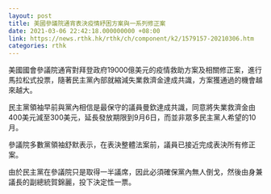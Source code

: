 ```yaml
---
layout: post
title: 美國參議院通宵表決疫情紓困方案與一系列修正案
date: 2021-03-06 22:42:18.000000000 +08:00
link: https://news.rthk.hk/rthk/ch/component/k2/1579157-20210306.htm
categories: rthk
---
```


美國國會參議院通宵對拜登政府19000億美元的疫情救助方案及相關修正案，進行馬拉松式投票，隨著民主黨內部就縮減失業救濟金達成共識，方案獲通過的機會越來越大。

民主黨領袖早前與黨內相信是最保守的議員曼欽達成共識，同意將失業救濟金由400美元減至300美元，延長發放期限到9月6日，而並非眾多民主黨人希望的10月。

參議院多數黨領袖舒默表示，在表決整體法案前，議員已接近完成表決所有修正案。

由於民主黨在參議院只是取得一半議席，因此必須確保黨內無人倒戈，然後由身兼議長的副總統賀錦麗，投下決定性一票。
